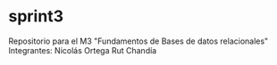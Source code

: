 # sprint3
Repositorio para el M3 "Fundamentos de Bases de datos relacionales"
Integrantes:
Nicolás Ortega
Rut Chandía
